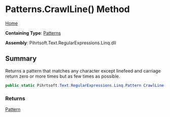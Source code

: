 # Patterns\.CrawlLine\(\) Method

[Home](../../../../../../README.md)

**Containing Type**: [Patterns](../README.md)

**Assembly**: Pihrtsoft\.Text\.RegularExpressions\.Linq\.dll

## Summary

Returns a pattern that matches any character except linefeed and carriage return zero or more times but as few times as possible\.

```csharp
public static Pihrtsoft.Text.RegularExpressions.Linq.Pattern CrawlLine()
```

### Returns

[Pattern](../../Pattern/README.md)


